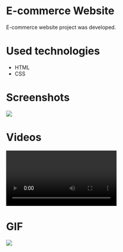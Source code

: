 # E-commerce Website

E-commerce website project was developed.

# Used technologies

- HTML
- CSS

# Screenshots

![](1.jpg)

# Videos

![](HTML_CSS_Amazon_Clone.mp4)

# GIF

![](HTML_CSS_Amazon_Clone.gif)

